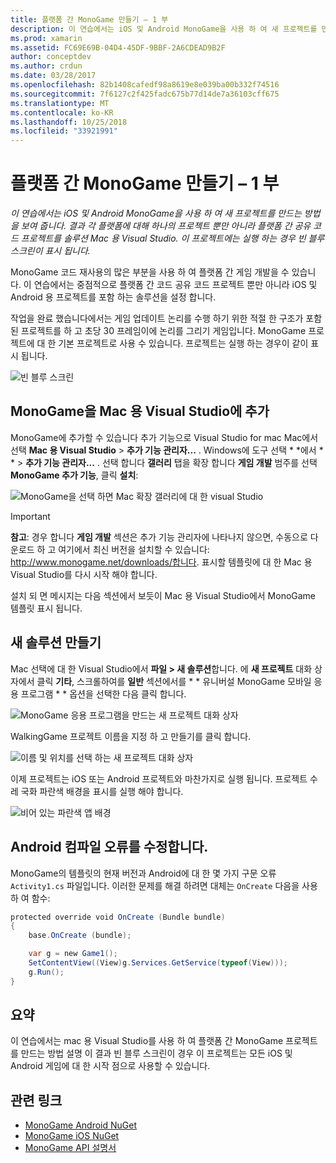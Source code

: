 ```yaml
---
title: 플랫폼 간 MonoGame 만들기 – 1 부
description: 이 연습에서는 iOS 및 Android MonoGame을 사용 하 여 새 프로젝트를 만드는 방법을 보여 줍니다. 결과 각 플랫폼에 대해 하나의 프로젝트 뿐만 아니라 플랫폼 간 공유 코드 프로젝트를 솔루션 Mac 용 Visual Studio. 이 프로젝트에는 실행 하는 경우 빈 블루 스크린이 표시 됩니다.
ms.prod: xamarin
ms.assetid: FC69E69B-04D4-45DF-9BBF-2A6CDEAD9B2F
author: conceptdev
ms.author: crdun
ms.date: 03/28/2017
ms.openlocfilehash: 82b1408cafedf98a8619e8e039ba00b332f74516
ms.sourcegitcommit: 7f6127c2f425fadc675b77d14de7a36103cff675
ms.translationtype: MT
ms.contentlocale: ko-KR
ms.lasthandoff: 10/25/2018
ms.locfileid: "33921991"
---
```

# <a name="part-1--creating-a-cross-platform-monogame"></a>플랫폼 간 MonoGame 만들기 – 1 부

_이 연습에서는 iOS 및 Android MonoGame을 사용 하 여 새 프로젝트를 만드는 방법을 보여 줍니다. 결과 각 플랫폼에 대해 하나의 프로젝트 뿐만 아니라 플랫폼 간 공유 코드 프로젝트를 솔루션 Mac 용 Visual Studio. 이 프로젝트에는 실행 하는 경우 빈 블루 스크린이 표시 됩니다._

MonoGame 코드 재사용의 많은 부분을 사용 하 여 플랫폼 간 게임 개발을 수 있습니다. 이 연습에서는 중점적으로 플랫폼 간 코드 공유 코드 프로젝트 뿐만 아니라 iOS 및 Android 용 프로젝트를 포함 하는 솔루션을 설정 합니다.

작업을 완료 했습니다에서는 게임 업데이트 논리를 수행 하기 위한 적절 한 구조가 포함 된 프로젝트를 하 고 초당 30 프레임이에 논리를 그리기 게임입니다. MonoGame 프로젝트에 대 한 기본 프로젝트로 사용 수 있습니다. 프로젝트는 실행 하는 경우이 같이 표시 됩니다.

![빈 블루 스크린](part1-images/image1.png)

## <a name="adding-monogame-to-visual-studio-for-mac"></a>MonoGame을 Mac 용 Visual Studio에 추가

MonoGame에 추가할 수 있습니다 추가 기능으로 Visual Studio for mac Mac에서 선택 **Mac 용 Visual Studio** > **추가 기능 관리자...**  . Windows에 도구 선택 * *에서 * * > **추가 기능 관리자...**  . 선택 합니다 **갤러리** 탭을 확장 합니다 **게임 개발** 범주를 선택 **MonoGame 추가 기능**, 클릭 **설치**:

![MonoGame을 선택 하면 Mac 확장 갤러리에 대 한 visual Studio](part1-images/image2.png)

> [!IMPORTANT]
> **참고**: 경우 합니다 **게임 개발** 섹션은 추가 기능 관리자에 나타나지 않으면, 수동으로 다운로드 하 고 여기에서 최신 버전을 설치할 수 있습니다: http://www.monogame.net/downloads/합니다. 표시할 템플릿에 대 한 Mac 용 Visual Studio를 다시 시작 해야 합니다.

설치 되 면 메시지는 다음 섹션에서 보듯이 Mac 용 Visual Studio에서 MonoGame 템플릿 표시 됩니다.

## <a name="creating-a-new-solution"></a>새 솔루션 만들기

Mac 선택에 대 한 Visual Studio에서 **파일 > 새 솔루션**합니다. 에 **새 프로젝트** 대화 상자에서 클릭 **기타**, 스크롤하여를 **일반** 섹션에서를 * * 유니버설 MonoGame 모바일 응용 프로그램 * * 옵션을 선택한 다음 클릭 합니다.

![MonoGame 응용 프로그램을 만드는 새 프로젝트 대화 상자](part1-images/image3.png)

WalkingGame 프로젝트 이름을 지정 하 고 만들기를 클릭 합니다.

![이름 및 위치를 선택 하는 새 프로젝트 대화 상자](part1-images/image4.png)

이제 프로젝트는 iOS 또는 Android 프로젝트와 마찬가지로 실행 됩니다. 프로젝트 수레 국화 파란색 배경을 표시를 실행 해야 합니다.

![비어 있는 파란색 앱 배경](part1-images/image5.png)

## <a name="fixing-android-compile-errors"></a>Android 컴파일 오류를 수정합니다.

MonoGame의 템플릿의 현재 버전과 Android에 대 한 몇 가지 구문 오류 `Activity1.cs` 파일입니다. 이러한 문제를 해결 하려면 대체는 `OnCreate` 다음을 사용 하 여 함수:

```csharp
protected override void OnCreate (Bundle bundle)
{
    base.OnCreate (bundle);

    var g = new Game1();
    SetContentView((View)g.Services.GetService(typeof(View)));
    g.Run();
}
```

## <a name="summary"></a>요약

이 연습에서는 mac 용 Visual Studio를 사용 하 여 플랫폼 간 MonoGame 프로젝트를 만드는 방법 설명 이 결과 빈 블루 스크린이 경우 이 프로젝트는 모든 iOS 및 Android 게임에 대 한 시작 점으로 사용할 수 있습니다.

## <a name="related-links"></a>관련 링크

- [MonoGame Android NuGet](https://www.nuget.org/packages/MonoGame.Framework.Android/)
- [MonoGame iOS NuGet](https://www.nuget.org/packages/MonoGame.Framework.iOS/)
- [MonoGame API 설명서](http://www.monogame.net/documentation/?page=main)
